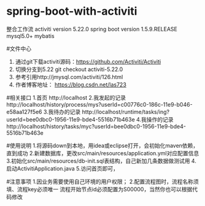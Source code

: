 # spring-boot-with-activiti
整合工作流
activiti version 5.22.0
spring boot version 1.5.9.RELEASE
mysql5.0+
mybatis

#文件中心
1. 通过git下载activiti源码：https://github.com/Activiti/Activiti
2. 切换分支到5.22
    git checkout activiti-5.22.0
3. 参考引用http://jmysql.com/activiti/126.html
4. 作者博客地址： https://blog.csdn.net/las723

#相关接口
1.首页 http://localhost
2.我发起的记录 http://localhost/history/process/mys?userId=c00776c0-186c-11e9-b046-e58aa127f5e6
3.我待办的记录 http://localhost/runtime/tasks/ing?userId=bee0dbc0-1956-11e9-bde4-5516b71b463e
4.我操作的记录 http://localhost/history/tasks/myc?userId=bee0dbc0-1956-11e9-bde4-5516b71b463e

#使用说明
1.将源码down到本地，用idea或eclipse打开，会初始化maven依赖，直到成功
2.新建数据库，更改src/main/resources/application.yml对应配置信息
3.初始化src/main/resources/db-init.sql表结构，自己新加几条数据做测试用
4.启动ActivitiApplication.java
5.访问首页即可，

#注意事项
1.因业务需要使用自己环境的用户权限；
2.配置流程图时，流程名称须填、流程key必须唯一
    流程开始节点id必须配置为S00000，当然你也可以根据代码修改